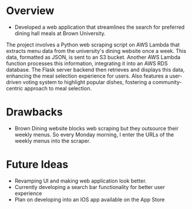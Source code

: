 # Overview
- Developed a web application that streamlines the search for preferred dining hall meals at Brown University.

The project involves a Python web scraping script on AWS Lambda that extracts menu data from the university's dining website once a week. This data, formatted as JSON, is sent to an S3 bucket. Another AWS Lambda function processes this information, integrating it into an AWS RDS database. The Flask server backend then retrieves and displays this data, enhancing the meal selection experience for users. Also features a user-driven voting system to highlight popular dishes, fostering a community-centric approach to meal selection.

# Drawbacks

- Brown Dining website blocks web scraping but they outsource their weekly menus. So every Monday morning, I enter the URLs of the weekly menus into the scraper.

# Future Ideas

- Revamping UI and making web application look better.
- Currently developing a search bar functionality for better user experience
- Plan on developing into an IOS app available on the App Store
